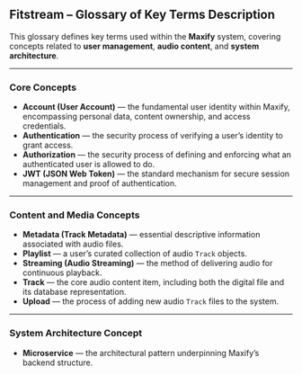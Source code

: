 ## Fitstream – Glossary of Key Terms Description

This glossary defines key terms used within the **Maxify** system, covering concepts related to **user management**, **audio content**, and **system architecture**.

---

### Core Concepts
- **Account (User Account)** — the fundamental user identity within Maxify, encompassing personal data, content ownership, and access credentials.  
- **Authentication** — the security process of verifying a user’s identity to grant access.  
- **Authorization** — the security process of defining and enforcing what an authenticated user is allowed to do.  
- **JWT (JSON Web Token)** — the standard mechanism for secure session management and proof of authentication.  

---

### Content and Media Concepts
- **Metadata (Track Metadata)** — essential descriptive information associated with audio files.  
- **Playlist** — a user’s curated collection of audio `Track` objects.  
- **Streaming (Audio Streaming)** — the method of delivering audio for continuous playback.  
- **Track** — the core audio content item, including both the digital file and its database representation.  
- **Upload** — the process of adding new audio `Track` files to the system.  

---

### System Architecture Concept
- **Microservice** — the architectural pattern underpinning Maxify’s backend structure.
